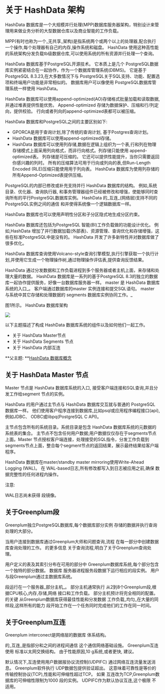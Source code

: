 # 关于 HashData 架构

HashData 数据库是一个大规模并行处理\(MPP\)数据库服务器架构，特别设计来管理用来做业务分析的大型数据仓库以及商业智能的工作负载。

MPP\(有时也称为一个_无共享_架构\)是指系统两个或两个以上的处理器,配合执行一个操作,每个处理器有自己的内存,操作系统和磁盘。 HashData 使用这种高性能的系统架构分发负载tb级数据仓库,可以使用系统的所有资源并行处理一个查询。

HashData 数据库基于PostgreSQL开源技术。 它本质上是几个 PostgreSQL数据库实例紧密结合在一起协作，作为一个数据库管理系统\(DBMS\)。 它是基于PostgreSQL 8.3.23,在大多数情况下与 PostgreSQL关于SQL支持、功能、配置选项和终端用户功能是非常相似的。 数据库用户可以像使用 PostgreSQL数据库管理系统一样使用 HashData。

HashData 数据库可以使用append-optimized\(AO\)存储格式批量加载和读取数据,并通过堆表提供性能优势。 Append-optimized 存储为数据保护、压缩和行/列定向，提供校验。 行向或者列向的append-optimized表都可以被压缩。

HashData 数据库和PostgreSQL之间的主要区别如下:

* GPORCA是用于查询计划,除了传统的查询计划, 基于Postgres查询计划。
* HashData 数据库可以使用append-optimized存储。
* HashData 数据库可以使用列存储,数据在逻辑上组织为一个表,行和列在物理存储模式上面采用列向格式，而非行向格式。列存储只能使用 append-optimized表。 列存储是可压缩的。 它还可以提供性能提升，当你只需要返回你感兴趣的列时。 所有的压缩算法可用于行向或列向的表,但Run-Length Encoded \(RLE\)压缩只能使用用于列向表。 HashData 数据库为使用列存储的所有Append-Optimized表提供压缩。

PostgreSQL的内部已修改或补充支持并行 HashData 数据库的结构。 例如,系统目录、优化器、查询执行器, 和事务管理器组件已经被修改和增强，使能够同时查询所有的平行PostgreSQL数据库实例。 HashData 的_互连_\(网络层\)支持不同的PostgreSQL实例之间的通信 和并使得系统像一个逻辑数据库一样。

HashData 数据库也可以使用声明性分区和子分区隐式地生成分区约束。

HashData 数据库还包括为PostgreSQL 智能\(BI\)工作负载做的功能设计优化。 例如,HashData 增加了并行数据加载\(外部表\)、资源管理、查询优化和存储增强，这些在标准PostgreSQL中是没有的。 HashData 开发了许多新特性并对数据库做了很多优化。

HashData 数据库查询使用Volcano-style查询引擎模型,执行引擎获取一个执行计划,并使用它生成一个物理操作树,通过物理操作评估表,提供查询反馈结果。

HashData 通过分发数据和工作负载进程到多个服务器或者主机上面，来存储和处理大量的数据。 HashData 数据库是一系列的基于PostgreSQL 8.3的独立的数据库一起协作提供服务，好像一台数据库服务器一样。 master 是 HashData 数据库系统的入口_。 客户端通过数据库的master 实例连接和提交SQL语句。 master 与系统中其它存储和处理数据的 segments 数据库实例协同工作。_

图1所示。 HashData 数据库架构

![](http://greenplum.org/docs/admin_guide/graphics/highlevel_arch.jpg)

以下主题描述了构成 HashData 数据库系统的组件以及如何他们一起工作。

* 关于 HashData Master节点
* 关于 HashData Segments 节点
* 关于 HashData 内部互连

**父主题: **[HashData 数据库概念](/hashdata-shu-ju-ku-gai-nian.md)

## 关于 HashData Master 节点  

Master 节点是 HashData 数据库系统的入口, 接受客户端连接和SQL查询,并且分发工作给segment 节点的实例。

HashData 的用户通过主节点与 HashData 数据库交互就与普通的 PostgreSQL 数据库一样。 他们使用客户程序连接到数据库,比如psql或应用程序编程接口\(api\),例如JDBC、 ODBC或libpq\(PostgreSQL C API\)。

主节点包含所有的系统目录。系统目录是包含 HashData 数据库系统的元数据的系统表的集合。 主节点不包含任何用户数据;用户数据仅仅存在于segments节点上面。Master 节点授权客户端连接，处理接受的SQL指令，分发工作负载到segments节点上面，整合每个segment节点的返回结果，展示最终结果给客户端程序。

HashData 数据库在master/standby master mirroring使用Write-Ahead Logging \(WAL\)。 在 WAL-based日志,所有修改都写入到日志被应用之前,确保 数据完整性的任何进程内操作。

注意:

WAL日志尚未获得 段镜像。

## 关于Greenplum段

Greenplum独立PostgreSQL数据库,每个数据库部分实例 存储的数据并执行查询处理的大部分。

当用户连接到数据库通过Greenplum大师和问题查询,流程 在每一部分中创建数据库查询处理的工作。 的更多信息 关于查询流程,明白了关于Greenplum查询处理。

用户定义的表及其索引分布在可用的部分中 Greenplum数据库系统,每个部分包含一个独特的部分数据。 数据库 服务器进程服务段数据下运行相应的段实例。 用户与段Greenplum通过主数据库系统。

段运行在一个服务器_部分主机_。 部分主机通常执行 从2到8个Greenplum段,根据CPU核心,内存,存储,网络 接口和工作负载。 部分主机预计将完全相同的配置。 的关键 从Greenplum数据库获得最佳性能和分发数据 工作负载_均匀_在大量的同样段,这样所有的能力 段开始工作在一个任务同时完成他们的工作在同一时间。

## 关于Greenplum互连

Greenplum interconect是网络层的数据库 体系结构。

的_互连_是指部分和之间的进程间通信 这个通信网络基础设施。 Greenplum互连使用 标准以太网交换结构。 由于性能原因,10 g系统,或者更快, 建议。

默认情况下,互连使用用户数据报协议流控制\(UDPIFC\) 通过网络互连流量发送消息。 Greenplum软件执行 UDP数据包提供验证超出。 这意味着可靠性是等价的 传输控制协议\(TCP\),性能和可伸缩性超过TCP。 如果 互连改为TCP,Greenplum数据库的可伸缩性限制为1000 段的实例。 UDPIFC作为默认协议互连,这个极限 不适用。

